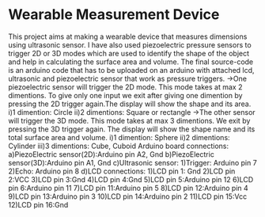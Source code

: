 # Wearable Measurement Device
This project aims at making a wearable device that measures dimensions using ultrasonic sensor. I have also used piezoelectric pressure sensors to trigger 2D or 3D modes which are used to identify the shape of the object and help in calculating the surface area and volume.
The final source-code is an arduino code that has to be uploaded on an arduino with attached lcd, ultrasonic and piezoelectric sensor that work as pressure triggers.
->One piezoelectric sensor will trigger the 2D mode. This mode takes at max 2 dimentions. To give only one input we exit after giving one dimention by pressing the 2D trigger again.The display will show the shape and its area.
    i)1 dimention: Circle
    ii)2 dimentions: Square or rectangle
->The other sensor will trigger the 3D mode. This mode takes at max 3 dimentions. We exit by pressing the 3D trigger again. The display will show the shape name and its total surface area and volume.
    i)1 dimention: Sphere
    ii)2 dimentions: Cylinder
    iii)3 dimentions: Cube, Cuboid
Arduino board connections:
a)PiezoElectric sensor(2D):Arduino pin A2, Gnd
b)PiezoElectric sensor(3D):Arduino pin A1, Gnd
c)Ultrasonic sensor:
      1)Trigger: Arduino pin 7
      2)Echo: Arduino pin 8
d)LCD connections:
      1)LCD pin 1: Gnd
      2)LCD pin 2:VCC
      3)LCD pin 3:Gnd
      4)LCD pin 4:Gnd
      5)LCD pin 5:Arduino pin 12
      6)LCD pin 6:Arduino pin 11
      7)LCD pin 11:Arduino pin 5
      8)LCD pin 12:Arduino pin 4
      9)LCD pin 13:Arduino pin 3
      10)LCD pin 14:Arduino pin 2
      11)LCD pin 15:Vcc
      12)LCD pin 16:Gnd
